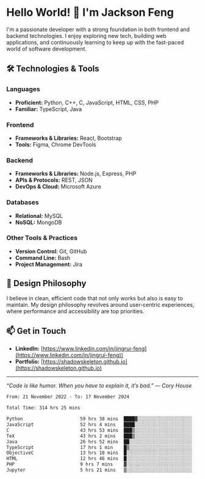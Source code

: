 # Hello World! 👋 I'm Jackson Feng

I'm a passionate developer with a strong foundation in both frontend and backend technologies. I enjoy exploring new tech, building web applications, and continuously learning to keep up with the fast-paced world of software development.

## 🛠 Technologies & Tools

### Languages
- **Proficient:** Python, C++, C, JavaScript, HTML, CSS, PHP
- **Familiar:** TypeScript, Java

### Frontend
- **Frameworks & Libraries:** React, Bootstrap
- **Tools:** Figma, Chrome DevTools

### Backend
- **Frameworks & Libraries:** Node.js, Express, PHP
- **APIs & Protocols:** REST, JSON
- **DevOps & Cloud:** Microsoft Azure

### Databases
- **Relational:** MySQL
- **NoSQL:** MongoDB

### Other Tools & Practices
- **Version Control:** Git, GitHub
- **Command Line:** Bash
- **Project Management:** Jira


## 🎨 Design Philosophy

I believe in clean, efficient code that not only works but also is easy to maintain. My design philosophy revolves around user-centric experiences, where performance and accessibility are top priorities.

## 📫 Get in Touch

- **LinkedIn:** [https://www.linkedin.com/in/jingrui-feng](https://www.linkedin.com/in/jingrui-feng))
- **Portfolio:** [https://shadowskeleton.github.io](https://shadowskeleton.github.io)

---

*“Code is like humor. When you have to explain it, it’s bad.” — Cory House*



<!--START_SECTION:waka-->

```txt
From: 21 November 2022 - To: 17 November 2024

Total Time: 314 hrs 25 mins

Python                     59 hrs 38 mins  ████▓░░░░░░░░░░░░░░░░░░░░   18.97 %
JavaScript                 52 hrs 4 mins   ████░░░░░░░░░░░░░░░░░░░░░   16.56 %
C                          43 hrs 53 mins  ███▒░░░░░░░░░░░░░░░░░░░░░   13.96 %
TeX                        43 hrs 2 mins   ███▒░░░░░░░░░░░░░░░░░░░░░   13.69 %
Java                       26 hrs 52 mins  ██░░░░░░░░░░░░░░░░░░░░░░░   08.55 %
TypeScript                 17 hrs 1 min    █▒░░░░░░░░░░░░░░░░░░░░░░░   05.41 %
ObjectiveC                 13 hrs 18 mins  █░░░░░░░░░░░░░░░░░░░░░░░░   04.23 %
HTML                       12 hrs 46 mins  █░░░░░░░░░░░░░░░░░░░░░░░░   04.06 %
PHP                        9 hrs 7 mins    ▓░░░░░░░░░░░░░░░░░░░░░░░░   02.90 %
Jupyter                    5 hrs 21 mins   ▒░░░░░░░░░░░░░░░░░░░░░░░░   01.70 %
```

<!--END_SECTION:waka-->

